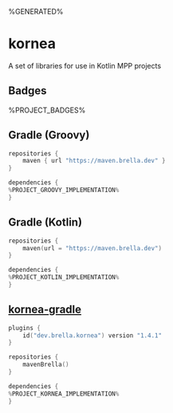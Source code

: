 %GENERATED%
# kornea
A set of libraries for use in Kotlin MPP projects

## Badges
%PROJECT_BADGES%


## Gradle (Groovy)

```groovy
repositories {
    maven { url "https://maven.brella.dev" }
}

dependencies {
%PROJECT_GROOVY_IMPLEMENTATION%
}
```

## Gradle (Kotlin)

```kotlin
repositories {
    maven(url = "https://maven.brella.dev")
}

dependencies {
%PROJECT_KOTLIN_IMPLEMENTATION%
}
```

## [kornea-gradle](https://github.com/UnderMybrella/kornea-gradle)

```kotlin
plugins {
    id("dev.brella.kornea") version "1.4.1"
}

repositories {
    mavenBrella()
}

dependencies {
%PROJECT_KORNEA_IMPLEMENTATION%
}
```